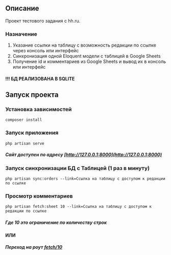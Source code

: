 ## Описание
Проект тестового задания с hh.ru.
### Назначение
1. Указание ссылки на таблицу с возможность редакции по ссылке через консоль или интерфейс
2. Синхронизация одной Eloquent модели с таблицей в Google Sheets
3. Получение id и комментариев из Google Sheets и вывод их в консоль или интерфейс 


#### !!! БД РЕАЛИЗОВАНА В SQLITE
## Запуск проекта

### Установка зависимостей

```
composer install
```

### Запуск приложения
```
php artisan serve
```
##### Сайт доступен по адресу [http://127.0.0.1:8000](http://127.0.0.1:8000)

### Запуск синхронизации БД с Таблицей (1 раз в минуту)
```
php artisan sync:orders --link=Ссылка на таблицу с доступом к редакции по ссылке
```

### Просмотр комментариев 
```
php artisan fetch:sheet 10 --link=Ссылка на таблицу с доступом к редакции по ссылке
```
##### Где 10 это ограничение по количеству строк
#### ИЛИ
##### Переход на роут [fetch/10](http://127.0.0.1:8000/fetch/10)

